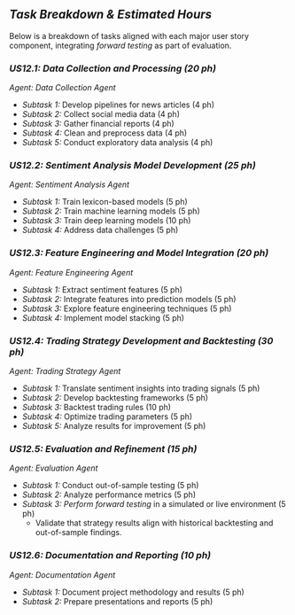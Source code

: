 ## *Task Breakdown & Estimated Hours*

Below is a breakdown of tasks aligned with each major user story component, integrating *forward testing* as part of evaluation.

### *US12.1: Data Collection and Processing (20 ph)*
*Agent: Data Collection Agent*  
- *Subtask 1:* Develop pipelines for news articles (4 ph)  
- *Subtask 2:* Collect social media data (4 ph)  
- *Subtask 3:* Gather financial reports (4 ph)  
- *Subtask 4:* Clean and preprocess data (4 ph)  
- *Subtask 5:* Conduct exploratory data analysis (4 ph)  

### *US12.2: Sentiment Analysis Model Development (25 ph)*
*Agent: Sentiment Analysis Agent*  
- *Subtask 1:* Train lexicon-based models (5 ph)  
- *Subtask 2:* Train machine learning models (5 ph)  
- *Subtask 3:* Train deep learning models (10 ph)  
- *Subtask 4:* Address data challenges (5 ph)  

### *US12.3: Feature Engineering and Model Integration (20 ph)*
*Agent: Feature Engineering Agent*  
- *Subtask 1:* Extract sentiment features (5 ph)  
- *Subtask 2:* Integrate features into prediction models (5 ph)  
- *Subtask 3:* Explore feature engineering techniques (5 ph)  
- *Subtask 4:* Implement model stacking (5 ph)  

### *US12.4: Trading Strategy Development and Backtesting (30 ph)*
*Agent: Trading Strategy Agent*  
- *Subtask 1:* Translate sentiment insights into trading signals (5 ph)  
- *Subtask 2:* Develop backtesting frameworks (5 ph)  
- *Subtask 3:* Backtest trading rules (10 ph)  
- *Subtask 4:* Optimize trading parameters (5 ph)  
- *Subtask 5:* Analyze results for improvement (5 ph)  

### *US12.5: Evaluation and Refinement (15 ph)*
*Agent: Evaluation Agent*  
- *Subtask 1:* Conduct out-of-sample testing (5 ph)  
- *Subtask 2:* Analyze performance metrics (5 ph)  
- *Subtask 3:* *Perform forward testing* in a simulated or live environment (5 ph)  
  - Validate that strategy results align with historical backtesting and out-of-sample findings.  

### *US12.6: Documentation and Reporting (10 ph)*
*Agent: Documentation Agent*  
- *Subtask 1:* Document project methodology and results (5 ph)  
- *Subtask 2:* Prepare presentations and reports (5 ph)  
